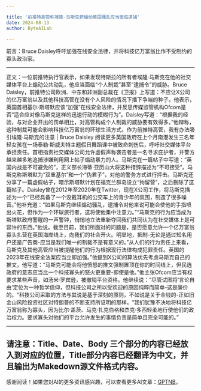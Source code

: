 ```yaml
---

title: '前推特高管称埃隆·马斯克若煽动英国骚乱应当面临逮捕'
date: 2024-08-13
author: ByteAILab

---
```


前言：Bruce Daisley呼吁加强在线安全法律，并将科技亿万富翁比作不受制约的寡头政治家。

---


正文：一位前推特执行官表示，如果发现特斯拉的所有者埃隆·马斯克在他的社交媒体平台上煽动公共动乱，他应当面临“个人制裁”甚至“逮捕令”的威胁。Bruce Daisley，前推特公司欧洲、中东和非洲副总裁在《卫报》上写道：不应让X公司的亿万富翁以及其他科技高管在没有个人风险的情况下播下争端的种子。他表示，英国首相基尔·斯塔默应该“加强”在线安全法律，并反思传媒监管机构Ofcom是否“适合应对像马斯克这样的迅速行动的模糊行为”。Daisley写道：“根据我的经验，与对企业开出的罚单相比，对高管构成个人制裁的威胁要有效得多。”他辩称，这种制裁可能会影响科技亿万富翁的环球生活方式。作为前推特高管，我有办法吸引埃隆·马斯克的注意 | Bruce Daisley 阅读更多英国政府在上个月南港发生三名年轻女孩在一场泰勒·斯威夫特主题假日舞蹈课中被致命刺伤后，呼吁社交媒体平台承担责任。首相指责社交媒体公司允许虚假声称袭击者是一名寻求庇护者，并警方越来越多地追捕涉嫌利用网上帖子煽动暴力的人。马斯克在一篇帖子中写道：“英国内战是不可避免的”，正义部长海蒂·亚历山大将这种措辞描述为“不可接受”。马斯克称斯塔默为“双重基尔”和一个“伪君子”，对他的警务方式进行抨击。马斯克还分享了一篇虚假帖子，暗示斯塔默计划在福克兰群岛设立“拘留营”，之后删除了这篇帖子。Daisley曾在2012年至2020年在Twitter，现在X公司工作，将马斯克描述为一个“已经具备了一个没戴耳机的公交车上的青少年的氛围，制造了很多噪音。”他补充道：“如果马斯克继续煽动骚乱，逮捕令对他来说可能会使他的手指喷出火花，但作为一个环球旅行者，这将使他集中注意力。”“马斯克的行为应当成为斯塔默政府警醒的一声警钟，悄悄地立法重新夺回我们共同认为在社交媒体上是可容许的东西。”他说。截至目前，我们所面对的问题是，是否愿意允许一个亿万富翁寡头扎营在英国海岸线上，向我们的社会开火。明显地，抵制-无论是通过知名用户还是广告商-应当是我们唯一的制裁不是有意义的。”从人们的行为责任上来看，马斯克及其他高管应当被提醒他们的行为根据现行法律构成犯罪责任。英国的2023年在线安全法案应当立即加强。”他提到X公司的算法优先考虑马斯克自己的推文，他写道：“马斯克可能会将他愤怒的推文强制置顶在你的时间线上，但民选政府的意志应当比一个科技寡头的怒火更重要-即使是他。”他主张Ofcom应当有权要求某些声音，如汤米·罗宾逊，被撤销平台资格。他继续说：“尽管试图将‘言论自由’定位为一种哲学信仰，但科技公司之所以受欢迎的原因纯粹而简单-这是廉价的。“科技公司采取的方法与其说是基于深刻的原则，不如说是关于金钱的-正如旧金山风险投资社区对特朗普的不断支持所证明的那样。“我们犹豫不决地将科技亿万富翁称为寡头，因为比尔·盖茨、马克·扎克伯格和杰克·多西轻柔地行使他们的政治权力。要求寡头对他们的平台允许发生的事情负责是简单且完全可能的。”

---

请注意：Title、Date、Body 三个部分的内容已经放入到对应的位置，Title部分内容已经翻译为中文，并且输出为Makedown源文件格式内容。
---
感谢阅读！如果您对AI的更多资讯感兴趣，可以查看更多AI文章：[GPTNB](https://gptnb.com)。